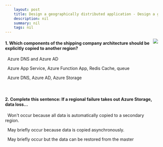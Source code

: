 ```yaml
---
    layout: post
    title: Design a geographically distributed application - Design a geographically distributed application architecture
    description: nil
    summary: nil
    tags: nil
---
```



 <a target="_blank" href="https://docs.microsoft.com/en-us/learn/modules/design-a-geographically-distributed-application/4-geo-distributed-app/"><i class="fas fa-external-link-alt"></i> </a>
 <img align="right" src="https://docs.microsoft.com/en-us/learn/achievements/design-geographically-distributed-application-social.png">
####  1. Which components of the shipping company architecture should be explicitly copied to another region?


<i class='far fa-square'></i> &nbsp;&nbsp;Azure DNS and Azure AD

<i class='fas fa-check-square' style='color: Dodgerblue;'></i> &nbsp;&nbsp;Azure App Service, Azure Function App, Redis Cache, queue

<i class='far fa-square'></i> &nbsp;&nbsp;Azure DNS, Azure AD, Azure Storage
<br />
<br />
<br />

####  2. Complete this sentence: If a regional failure takes out Azure Storage, data loss...


<i class='far fa-square'></i> &nbsp;&nbsp;Won't occur because all data is automatically copied to a secondary region.

<i class='fas fa-check-square' style='color: Dodgerblue;'></i> &nbsp;&nbsp;May briefly occur because data is copied asynchronously.

<i class='far fa-square'></i> &nbsp;&nbsp;May briefly occur but the data can be restored from the master
<br />
<br />
<br />
